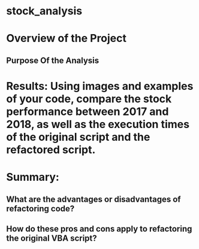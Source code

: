 # stock_analysis
# Overview of the Project
## Purpose Of the Analysis
# Results: Using images and examples of your code, compare the stock performance between 2017 and 2018, as well as the execution times of the original script and the refactored script.
# Summary: 
## What are the advantages or disadvantages of refactoring code?
## How do these pros and cons apply to refactoring the original VBA script?
